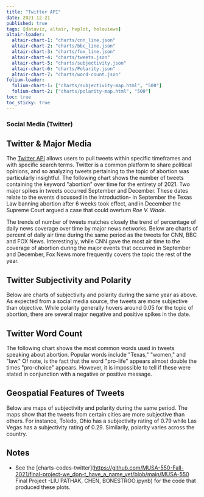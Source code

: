 ```yaml
---
title: "Twitter API"
date: 2021-12-21
published: true
tags: [dataviz, altair, hvplot, holoviews]
altair-loader:
  altair-chart-1: "charts/cnn_line.json" 
  altair-chart-2: "charts/bbc_line.json"
  altair-chart-3: "charts/fox_line.json"
  altair-chart-4: "charts/tweets.json"
  altair-chart-5: "charts/subjectivity.json"
  altair-chart-6: "charts/Polarity.json"
  altair-chart-7: "charts/word-count.json"
folium-loader:
  folium-chart-1: ["charts/subjectivity-map.html", "500"] 
  folium-chart-2: ["charts/polarity-map.html", "500"] 
toc: true
toc_sticky: true
---
```

### Social Media (Twitter)
## Twitter & Major Media  

The [Twitter API](https://developer.twitter.com/en/docs/twitter-api) allows users to pull tweets within specific timeframes and with specific search terms. Twitter is a common platform to share political opinions, and so analyzing tweets pertaining to the topic of abortion was particularly insightful. The following chart shows the number of tweets containing the keyword "abortion" over time for the entirety of 2021. Two major spikes in tweets occurred September and December. These dates relate to the events discussed in the introduction- in September the Texas Law banning abortion after 6 weeks took effect, and in December the Supreme Court argued a case that could overturn *Roe V. Wade*.

<div id="altair-chart-4"></div>  

The trends of number of tweets matches closely the trend of percentage of daily news coverage over time by major news networks. Below are charts of percent of daily air time during the same period as the tweets for CNN, BBC and FOX News. Interestingly, while CNN gave the most air time to the coverage of abortion during the major events that occurred in September and December, Fox News more frequently covers the topic the rest of the year.   

<div id="altair-chart-1"></div>  
<div id="altair-chart-2"></div>  
<div id="altair-chart-3"></div>  

## Twitter Subjectivity and Polarity  

Below are charts of subjectivity and polarity during the same year as above. As expected from a social media source, the tweets are more subjective than objective. While polarity generally hovers around 0.05 for the topic of abortion, there are several major negative and positive spikes in the date. 

<div id="altair-chart-5"></div>    

<div id="altair-chart-6"></div>  

## Twitter Word Count  
The following chart shows the most common words used in tweets speaking about abortion. Popular words include "Texas," "women," and "law." Of note, is the fact that the word "pro-life" appears almost double the times "pro-choice" appears. However, it is impossible to tell if these were stated in conjunction with a negative or positive message. 
<div id="altair-chart-7"></div>  

## Geospatial Features of Tweets   

Below are maps of subjectivity and polarity during the same period. The maps show that the tweets from certain cities are more subjective than others. For instance, Toledo, Ohio has a subjectivity rating of 0.79 while Las Vegas has a subjectivity rating of 0.29. Similarily, polarity varies across the country.  

<div id="folium-chart-1"></div>  
<div id="folium-chart-2"></div>  


## Notes

- See the [charts-codes-twitter](https://github.com/MUSA-550-Fall-2021/final-project-we_don-t_have_a_name_yet/blob/main/MUSA-550 Final Project -LIU PATHAK, CHEN, BONESTROO.ipynb) for the code that produced these plots.

